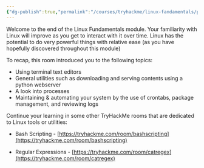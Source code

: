 ```yaml
---
{"dg-publish":true,"permalink":"/courses/tryhackme/linux-fandamentals/part-3/conclusions-and-summaries-3/","dgPassFrontmatter":true,"noteIcon":""}
---
```


Welcome to the end of the Linux Fundamentals module. Your familiarity with Linux will improve as you get to interact with it over time. Linux has the potential to do very powerful things with relative ease (as you have hopefully discovered throughout this module)

To recap, this room introduced you to the following topics:

- Using terminal text editors
- General utilities such as downloading and serving contents using a python webserver
- A look into processes
- Maintaining & automating your system by the use of crontabs, package management, and reviewing logs

Continue your learning in some other TryHackMe rooms that are dedicated to Linux tools or utilities:

- Bash Scripting - [https://tryhackme.com/room/bashscripting](https://tryhackme.com/room/bashscripting)  
    
- Regular Expressions - [https://tryhackme.com/room/catregex](https://tryhackme.com/room/catregex)

